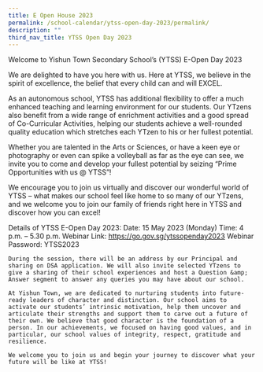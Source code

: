 ```yaml
---
title: E Open House 2023
permalink: /school-calendar/ytss-open-day-2023/permalink/
description: ""
third_nav_title: YTSS Open Day 2023
---
```



Welcome to Yishun Town Secondary School’s (YTSS) E-Open Day 2023

We are delighted to have you here with us. Here at YTSS, we believe in the spirit of excellence, the belief that every child can and will EXCEL.

As an autonomous school, YTSS has additional flexibility to offer a much enhanced teaching and learning environment for our students. Our YTzens also benefit from a wide range of enrichment activities and a good spread of Co-Curricular Activities, helping our students achieve a well-rounded quality education which stretches each YTzen to his or her fullest potential.

Whether you are talented in the Arts or Sciences, or have a keen eye or photography or even can spike a volleyball as far as the eye can see, we invite you to come and develop your fullest potential by seizing “Prime Opportunities with us @ YTSS”! 

We encourage you to join us virtually and discover our wonderful world of YTSS – what makes our school feel like home to so many of our YTzens, and we welcome you to join our family of friends right here in YTSS and discover how you can excel!

 
	
Details of YTSS E-Open Day 2023:
Date: 15 May 2023 (Monday) 
Time: 4 p.m. – 5.30 p.m. 
Webinar Link: https://go.gov.sg/ytssopenday2023
Webinar Password: YTSS2023 

	During the session, there will be an address by our Principal and sharing on DSA application. We will also invite selected YTzens to give a sharing of their school experiences and host a Question &amp; Answer segment to answer any queries you may have about our school. 

	At Yishun Town, we are dedicated to nurturing students into future-ready leaders of character and distinction. Our school aims to activate our students’ intrinsic motivation, help them uncover and articulate their strengths and support them to carve out a future of their own. We believe that good character is the foundation of a person. In our achievements, we focused on having good values, and in particular, our school values of integrity, respect, gratitude and resilience.

	We welcome you to join us and begin your journey to discover what your future will be like at YTSS!
